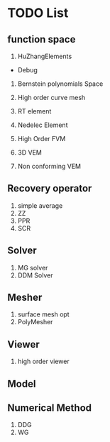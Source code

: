# TODO List

## function space 

1. HuZhangElements

* Debug 

1. Bernstein polynomials Space

1. High order curve mesh

1. RT element 

1. Nedelec Element

1. High Order FVM 

1. 3D VEM 

1. Non conforming VEM

## Recovery operator

1. simple average
1. ZZ
1. PPR
1. SCR

## Solver

1. MG solver 
2. DDM Solver 


## Mesher

1. surface mesh opt
1. PolyMesher


## Viewer 

1. high order viewer


## Model


## Numerical Method

1. DDG 
1. WG
